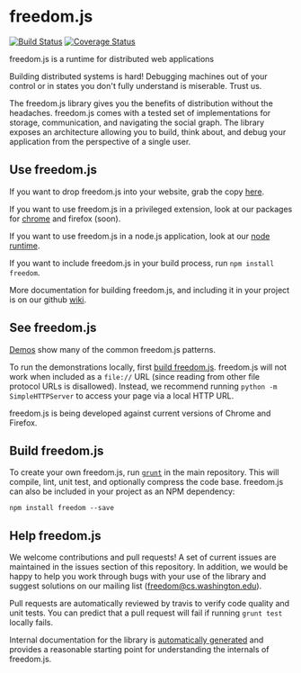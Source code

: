 freedom.js
=======
[![Build Status](https://travis-ci.org/freedomjs/freedom.png?branch=master)](https://travis-ci.org/freedomjs/freedom)
[![Coverage Status](https://coveralls.io/repos/UWNetworksLab/freedom/badge.png?branch=master)](https://coveralls.io/r/UWNetworksLab/freedom?branch=master)

freedom.js is a runtime for distributed web applications

Building distributed systems is hard! Debugging machines out of your control
or in states you don't fully understand is miserable. Trust us.

The freedom.js library gives you the benefits of distribution without the headaches. freedom.js comes with a tested set of implementations for storage, communication, and navigating the social graph. The library exposes an architecture allowing you to build, think about, and debug your application from the perspective of a single user.

Use freedom.js
---------

If you want to drop freedom.js into your website, grab the copy [here](http://freedomjs.org/release/v0.4/freedom.latest.js).

If you want to use freedom.js in a privileged extension, look at our packages for [chrome](https://github.com/freedomjs/freedom-runtime-chrome) and firefox (soon).

If you want to use freedom.js in a node.js application, look at our [node runtime](https://github.com/freedomjs/freedom-runtime-node).

If you want to include freedom.js in your build process, run ```npm install freedom```.

More documentation for building freedom.js, and including it in your project is
on our github [wiki](https://github.com/freedomjs/freedom/wiki).

See freedom.js
-------

[Demos](http://freedomjs.org/demo/) show many of the common freedom.js patterns.

To run the demonstrations locally, first [build freedom.js](#build-freedomjs).  freedom.js will not work when included as a ```file://``` URL (since reading from other file protocol URLs is disallowed). Instead, we recommend running ```python -m SimpleHTTPServer``` to access your page via a local HTTP URL.

freedom.js is being developed against current versions of Chrome and Firefox.

Build freedom.js
---------

To create your own freedom.js, run [```grunt```](http://gruntjs.com) in the main repository.  This will compile, lint, unit test, and optionally compress the code base. freedom.js can also be included in your project as an NPM dependency:

    npm install freedom --save

Help freedom.js
---------

We welcome contributions and pull requests! A set of current issues are maintained in the issues section of this repository. In addition, we would be happy to help you work through bugs with your use of the library and suggest solutions on our mailing list ([freedom@cs.washington.edu](mailto:freedom@cs.washington.edu)).

Pull requests are automatically reviewed by travis to verify code quality and unit tests. You can predict that a pull request will fail if running ```grunt test``` locally fails.

Internal documentation for the library is [automatically generated](http://freedomjs.org/docs/master/doc/) and provides a reasonable starting point for understanding the internals of freedom.js.
